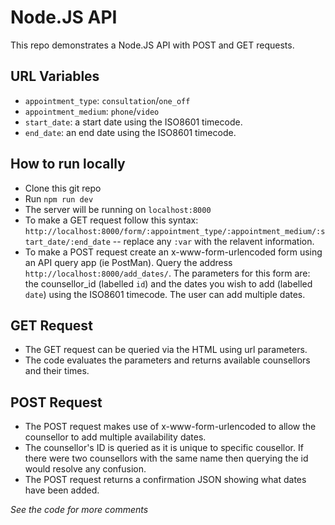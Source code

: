 # Node.JS API #

This repo demonstrates a Node.JS API with POST and GET requests.

## URL Variables ##
- `appointment_type`: `consultation`/`one_off`
- `appointment_medium`: `phone`/`video`
- `start_date`: a start date using the ISO8601 timecode.
-  `end_date`: an end date using the ISO8601 timecode.

## How to run locally ##
- Clone this git repo
- Run `npm run dev`
- The server will be running on `localhost:8000`
- To make a GET request follow this syntax: `http://localhost:8000/form/:appointment_type/:appointment_medium/:start_date/:end_date` -- replace any `:var` with the relavent information.
- To make a POST request create an x-www-form-urlencoded form using an API query app (ie PostMan). Query the address `http://localhost:8000/add_dates/`. The parameters for this form are: the counsellor_id (labelled `id`) and the dates you wish to add (labelled `date`) using the ISO8601 timecode. The user can add multiple dates.

## GET Request ##
- The GET request can be queried via the HTML using url parameters.
- The code evaluates the parameters and returns available counsellors and their times.

## POST Request ##
- The POST request makes use of x-www-form-urlencoded to allow the counsellor to add multiple availability dates.
- The counsellor's ID is queried as it is unique to specific cousellor. If there were two counsellors with the same name then querying the id would resolve any confusion.
- The POST request returns a confirmation JSON showing what dates have been added.

*See the code for more comments*

 